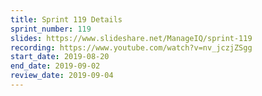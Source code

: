 ```yaml
---
title: Sprint 119 Details
sprint_number: 119
slides: https://www.slideshare.net/ManageIQ/sprint-119
recording: https://www.youtube.com/watch?v=nv_jczjZSgg
start_date: 2019-08-20
end_date: 2019-09-02
review_date: 2019-09-04
---
```

